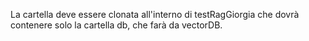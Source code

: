 La cartella deve essere clonata all'interno di testRagGiorgia che dovrà contenere solo la cartella db, che farà da vectorDB.
